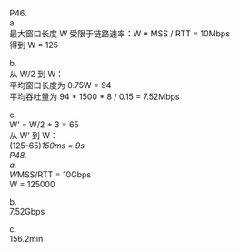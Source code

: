 P46.  
a.  
最大窗口长度 W 受限于链路速率：W * MSS / RTT = 10Mbps  
得到 W = 125  

b.  
从 W/2 到 W：  
平均窗口长度为 0.75W = 94  
平均吞吐量为 94 * 1500 * 8 / 0.15 = 7.52Mbps  

c.  
W’ = W/2 + 3 = 65  
从 W’ 到 W：  
(125-65)*150ms = 9s  
P48.  
a.  
W*MSS/RTT = 10Gbps  
W = 125000  

b.  
7.52Gbps  

c.  
156.2min  

